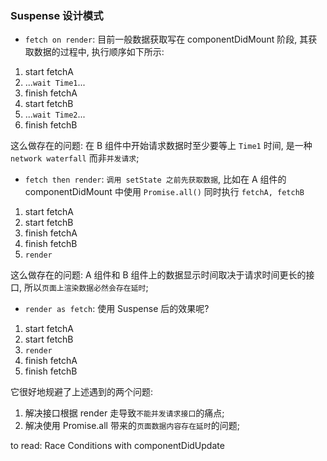 ### Suspense 设计模式

* `fetch on render`: 目前一般数据获取写在 componentDidMount 阶段, 其获取数据的过程中, 执行顺序如下所示:

1. start fetchA
2. ...`wait Time1`...
3. finish fetchA
4. start fetchB
5. ...`wait Time2`...
6. finish fetchB

这么做存在的问题: 在 B 组件中开始请求数据时至少要等上 `Time1` 时间, 是一种 `network waterfall` 而非`并发请求`;

* `fetch then render`: `调用 setState 之前先获取数据`, 比如在 A 组件的 componentDidMount 中使用 `Promise.all()` 同时执行 `fetchA, fetchB`

1. start fetchA
2. start fetchB
3. finish fetchA
4. finish fetchB
5. `render`

这么做存在的问题: A 组件和 B 组件上的数据显示时间取决于请求时间更长的接口, 所以`页面上渲染数据必然会存在延时`;

* `render as fetch`: 使用 Suspense 后的效果呢?

1. start fetchA
2. start fetchB
3. `render`
4. finish fetchA
5. finish fetchB

它很好地规避了上述遇到的两个问题:

1. 解决接口根据 render 走导致`不能并发请求接口`的痛点;
2. 解决使用 Promise.all 带来的`页面数据内容存在延时`的问题;

to read: Race Conditions with componentDidUpdate


